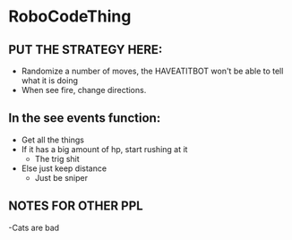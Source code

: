 # RoboCodeThing
## PUT THE STRATEGY HERE:

* Randomize a number of moves, the HAVEATITBOT won't be able to tell what it is doing
* When see fire, change directions.

## In the see events function:
* Get all the things
* If it has a big amount of hp, start rushing at it
  * The trig shit
* Else just keep distance
  * Just be sniper


## NOTES FOR OTHER PPL
-Cats are bad

